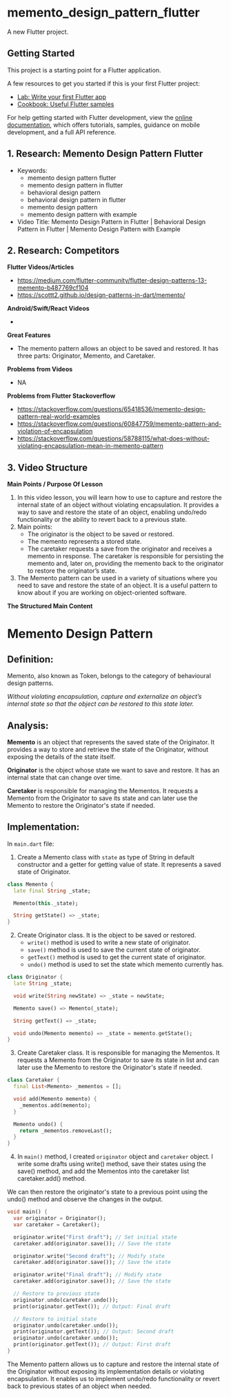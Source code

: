 # memento_design_pattern_flutter

A new Flutter project.

## Getting Started

This project is a starting point for a Flutter application.

A few resources to get you started if this is your first Flutter project:

- [Lab: Write your first Flutter app](https://docs.flutter.dev/get-started/codelab)
- [Cookbook: Useful Flutter samples](https://docs.flutter.dev/cookbook)

For help getting started with Flutter development, view the
[online documentation](https://docs.flutter.dev/), which offers tutorials,
samples, guidance on mobile development, and a full API reference.

## 1. Research: Memento Design Pattern Flutter

- Keywords:
    - memento design pattern flutter
    - memento design pattern in flutter
    - behavioral design pattern
    - behavioral design pattern in flutter
    - memento design pattern
    - memento design pattern with example
- Video Title: Memento Design Pattern in Flutter | Behavioral Design Pattern in Flutter | Memento
  Design Pattern with Example

## 2. Research: Competitors

**Flutter Videos/Articles**

- https://medium.com/flutter-community/flutter-design-patterns-13-memento-b487769cf104
- https://scottt2.github.io/design-patterns-in-dart/memento/

**Android/Swift/React Videos**

-

**Great Features**

- The memento pattern allows an object to be saved and restored. It has three parts: Originator,
  Memento, and Caretaker.

**Problems from Videos**

- NA

**Problems from Flutter Stackoverflow**

- https://stackoverflow.com/questions/65418536/memento-design-pattern-real-world-examples
- https://stackoverflow.com/questions/60847759/memento-pattern-and-violation-of-encapsulation
- https://stackoverflow.com/questions/58788115/what-does-without-violating-encapsulation-mean-in-memento-pattern

## 3. Video Structure

**Main Points / Purpose Of Lesson**

1. In this video lesson, you will learn how to use to capture and restore the internal state of an
   object without violating encapsulation. It provides a way to save and restore the state of an
   object, enabling undo/redo functionality or the ability to revert back to a previous state.
2. Main points:
    - The originator is the object to be saved or restored.
    - The memento represents a stored state.
    - The caretaker requests a save from the originator and receives a memento in response. The
      caretaker is responsible for persisting the memento and, later on, providing the memento back
      to the originator to restore the originator’s state.
3. The Memento pattern can be used in a variety of situations where you need to save and restore the
   state of an object. It is a useful pattern to know about if you are working on object-oriented
   software.

**The Structured Main Content**

# Memento Design Pattern

## Definition:

Memento, also known as Token, belongs to the category of behavioural design patterns.

_Without violating encapsulation, capture and externalize an object’s internal state so that the
object can be restored to this state later._

## Analysis:

**Memento** is an object that represents the saved state of the Originator. It provides a way to
store and retrieve the state of the Originator, without exposing the details of the state itself.

**Originator** is the object whose state we want to save and restore. It has an internal state that
can change over time.

**Caretaker** is responsible for managing the Mementos. It requests a Memento from the Originator
to save its state and can later use the Memento to restore the Originator's state if needed.

## Implementation:

In `main.dart` file:

1. Create a Memento class with `state` as type of String in default constructor and a getter for
   getting value of state. It represents a saved state of Originator.

```dart
class Memento {
  late final String _state;

  Memento(this._state);

  String getState() => _state;
}
```

2. Create Originator class. It is the object to be saved or restored.
    - `write()` method is used to write a new state of originator.
    - `save()` method is used to save the current state of originator.
    - `getText()` method is used to get the current state of originator.
    - `undo()` method is used to set the state which memento currently has.

```dart
class Originator {
  late String _state;

  void write(String newState) => _state = newState;

  Memento save() => Memento(_state);

  String getText() => _state;

  void undo(Memento memento) => _state = memento.getState();
}
```

3. Create Caretaker class. It is responsible for managing the Mementos. It requests a Memento from
   the Originator to save its state in list and can later use the Memento to restore the
   Originator's state if needed.

```dart
class Caretaker {
  final List<Memento> _mementos = [];

  void add(Memento memento) {
    _mementos.add(memento);
  }

  Memento undo() {
    return _mementos.removeLast();
  }
}
```

4. In `main()` method, I created `originator` object and `caretaker` object. I write some drafts
   using write() method, save their states using the save() method, and add the Mementos into the
   caretaker list caretaker.add() method.

We can then restore the originator's state to a previous point using the undo() method and observe
the changes in the output.

```dart
void main() {
  var originator = Originator();
  var caretaker = Caretaker();

  originator.write("First draft"); // Set initial state
  caretaker.add(originator.save()); // Save the state

  originator.write("Second draft"); // Modify state
  caretaker.add(originator.save()); // Save the state

  originator.write("Final draft"); // Modify state
  caretaker.add(originator.save()); // Save the state

  // Restore to previous state
  originator.undo(caretaker.undo());
  print(originator.getText()); // Output: Final draft

  // Restore to initial state
  originator.undo(caretaker.undo());
  print(originator.getText()); // Output: Second draft
  originator.undo(caretaker.undo());
  print(originator.getText()); // Output: First draft
}
```

The Memento pattern allows us to capture and restore the internal state of the Originator without
exposing its implementation details or violating encapsulation. It enables us to implement undo/redo
functionality or revert back to previous states of an object when needed.
